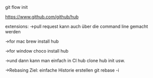 
git flow init

https://www.github.com/github/hub

extensions:
->pull request kann auch über die command line gemacht werden

->for mac
brew install hub

->for window
choco install hub

->und dann kann man einfach in Cl
hub clone
hub init 
usw.

->Rebasing
Ziel: einfache Historie erstellen
git rebase -i 



